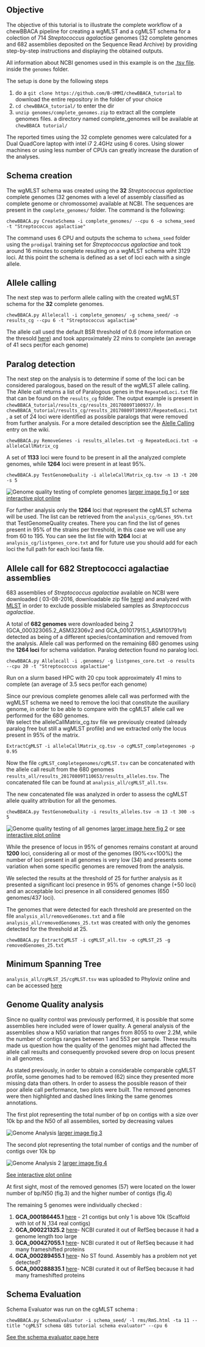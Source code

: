 
## Objective
The objective of this tutorial is to illustrate the complete workflow of a chewBBACA pipeline for creating a wgMLST and a cgMLST schema for a colection of 714 _Streptococcus agalactiae_ genomes (32 complete genomes and 682 assemblies deposited on the Sequence Read Archive) by providing step-by-step instructions and displaying the obtained outputs.

All information about NCBI genomes used in this example is on the [.tsv file](https://github.com/B-UMMI/chewBBACA_tutorial/tree/master/genomes/NCBI_genomes_proks.Sagalactiae_allGenomes.2016_08_03.tsv).
 inside the `genomes` folder. 

The setup is done by the following steps   
1. do a `git clone https://github.com/B-UMMI/chewBBACA_tutorial` to download the entire repository in the folder of your choice 
2. `cd chewBBACA_tutorial/` to enter the dir
3. `unzip genomes/complete_genomes.zip` to extract all the complete genomes files. a directory named complete_genomes will be available at `chewBBACA tutorial/`

The reported times using the 32 complete genomes were calculated for a Dual QuadCore laptop with  intel i7 2.4GHz using 6 cores. Using slower machines or using less number of CPUs can greatly increase the duration of the analyses.
 

## Schema creation 

The wgMLST schema was created using the **32** _Streptococcus agalactiae_ complete genomes (32 genomes with a level of assembly classified as complete genome or chromossome)  available at NCBI. 
The sequences are present in the `complete_genomes/` folder. The command is the following:  

`chewBBACA.py CreateSchema -i complete_genomes/ --cpu 6 -o schema_seed -t "Streptococcus agalactiae"`

The command uses 6 CPU and outputs the schema to `schema_seed` folder using the `prodigal` training set for _Streptococcus agalactiae_ and took around 16 minutes to complete resulting on a wgMLST schema wiht 3129 loci. 
At this point the schema is defined as a set of loci each with a single allele. 

## Allele calling 
The next step was to perform allele calling with the created wgMLST schema for the **32** complete genomes. 

```chewBBACA.py Allelecall -i complete_genomes/ -g schema_seed/ -o results_cg --cpu 6 -t "Streptococcus agalactiae"```

[comment]: <> (JAC IS here in review)

The allele call used the default BSR threshold of 0.6 (more information on the thresold [here](https://github.com/mickaelsilva/chewBBACA/wiki/AlleleCalling)) and took approximately 22 mins to complete (an average of 41 secs per/for each genome)  

## Paralog detection 

The next step on the analysis is to determine if some of the loci can be considered paralogous, based on the result of the wgMLST allele calling. The Allele call returns a list of Paralogous genes in the `RepeatedLoci.txt` file that can be found on the `results_cg` folder. 
The output example is present in `chewBBACA_tutorial/results_cg/results_20170809T100937/`. In `chewBBACA_tutorial/results_cg/results_20170809T100937/RepeatedLoci.txt`, a set of 24 loci were identified as possible paralogs 
that were removed from further analysis. For a more detailed description see the [Alelle Calling](https://github.com/B-UMMI/chewBBACA/wiki/2.-Allele-Calling) entry on the wiki. 


`chewBBACA.py RemoveGenes -i results_alleles.txt -g RepeatedLoci.txt -o alleleCallMatrix_cg`

A set of **1133** loci were found to be present in all the analyzed complete genomes, while **1264** loci were present in at least 95%.

`chewBBACA.py TestGenomeQuality -i alleleCallMatrix_cg.tsv -n 13 -t 200 -s 5`

![Genome quality testing of complete genomes](http://i.imgur.com/Zh6GRk9.png)
[larger image fig 1](http://i.imgur.com/Zh6GRk9.png) or [see interactive plot online](http://im.fm.ul.pt/chewBBACA/GenomeQual/GenomeQualityPlot_complete_genomes.html)

For further analysis only the **1264** loci that represent the cgMLST schema will be used. The list can be retrieved from the `analysis_cg/Genes_95%.txt` that TestGenomeQuality creates. 
There you can find the list of genes present in 95% of the strains per threshold, in this case we will use any from 60 to 195. You can see the list file with **1264** loci at `analysis_cg/listgenes_core.txt` and for future use you should add for each loci the full path for each loci fasta file.

## Allele call for 682 Streptococci agalactiae assemblies 

683 assemblies of _Streptococcus agalactiae_ available on NCBI were downloaded ( 03-08-2016, downloadable zip file [here](https://drive.google.com/file/d/0Bw6VuoagsdhmaWEtR25fODlJTEk/view?usp=sharing)) 
and analyzed with [MLST](https://github.com/tseemann/mlst) in order to exclude possible mislabeled 
samples as _Streptococcus agalactiae_. 

A total of **682 genomes** were downloaded being 2 (GCA_000323065.2_ASM32306v2 and GCA_001017915.1_ASM101791v1) detected as being of a different species/contamination and removed from the analysis. 
Allele call was performed on the remaining 680 genomes using the **1264 loci** for schema validation. Paralog detection found no paralog loci.


```chewBBACA.py Allelecall -i .genomes/ -g listgenes_core.txt -o results --cpu 20 -t "Streptococcus agalactiae"```

Run on a slurm based HPC with 20 cpu took approximately 41 mins to complete (an average of 3.5 secs per/for each genome) 

Since our previous complete genomes allele call was performed with the wgMLST schema we need to remove the loci that constitute the auxiliary genome, in order to be able to compare with the cgMLST allele call we performed for the 680 genomes.  
We select the alleleCallMatrix_cg.tsv file we previously created (already paralog free but still a wgMLST profile) and we extracted only the locus present in 95% of the matrix.

```ExtractCgMLST -i alleleCallMatrix_cg.tsv -o cgMLST_completegenomes -p 0.95```

Now the file `cgMLST_completegenomes/cgMLST.tsv` can be concatenated with the allele call result from the 680 genomes `results_all/results_20170809T110653/results_alleles.tsv`. The concatenated file can be found at `analysis_all/cgMLST_all.tsv`.

The new concatenated file was analyzed in order to assess the cgMLST allele quality attribution for all the genomes.

`chewBBACA.py TestGenomeQuality -i results_alleles.tsv -n 13 -t 300 -s 5`

![Genome quality testing of all genomes](http://i.imgur.com/j4u22ZE.png)
[larger image here fig 2](http://i.imgur.com/j4u22ZE.png) or [see interactive plot online](http://im.fm.ul.pt/chewBBACA/GenomeQual/GenomeQualityPlot_all_genomes.html)

While the presence of locus in 95% of genomes remains constant at around **1200** loci, considering all 
or most of the genomes (90%<x<100%) the number of loci present in all genomes is very low (34) and presents some variation when some specific genomes are removed from the analysis.

We selected the results at the threshold of 25 for further analysis as it presented a significant
 loci presence in 95% of genomes change (+50 loci) and an acceptable loci 
 presence in all considered genomes (650 genomes/437 loci). 
 
The genomes that were detected for each threshold are presented on the file `analysis_all/removedGenomes.txt` and a file `analysis_all/removedGenomes_25.txt` was created with only the genomes detected for the threshold at 25.

`chewBBACA.py ExtractCgMLST -i cgMLST_all.tsv -o cgMLST_25 -g removedGenomes_25.txt`

## Minimum Spanning Tree
`analysis_all/cgMLST_25/cgMLST.tsv` was uploaded to Phyloviz online and can be accessed [here](https://online.phyloviz.net/main/dataset/share/cfab1610a3ca3a80cf9c139e436ce741fc5fa29dcc5aeb3988025491d4434143fc72f6284aaff7d60c6a2ae5e19f57d6be3e5e0baf679a7e37d4ecb96f1d746b8a7cee5882f4a65f586967bd0143)


## Genome Quality analysis
Since no quality control was previously performed, it is possible that some assemblies 
here included were of lower quality. A general analysis of the assemblies show a N50 
variation that ranges from 8055 to over 2.2M, while the number of contigs ranges between 
1 and 553 per sample. These results made us question how the quality of the 
genomes might had affected the allele call results and consequently provoked severe drop on 
locus present in all genomes.  

As stated previously, in order to obtain a considerable comparable cgMLST profile, 
some genomes had to be removed (62) since they presented more missing data than others. 
In order to assess the possible reason of their poor allele call performance, two plots 
were built. The removed genomes were then highlighted and dashed lines linking the same 
genomes annotations. 

The first plot representing the total number of bp on contigs with a size over 
10k bp and the N50 of all assemblies, sorted by decreasing values

![Genome Analysis](http://i.imgur.com/I0fNqtd.png)
[larger image fig 3](http://i.imgur.com/I0fNqtd.png)

The second plot representing the total number of contigs and the number of 
contigs over 10k bp

![Genome Analysis 2](http://i.imgur.com/fabxi0Z.png)
[larger image fig 4](http://i.imgur.com/fabxi0Z.png)
  
[See interactive plot online](http://im.fm.ul.pt/chewBBACA/GenomeQual/AssemblyStatsStack.html)

At first sight, most of the removed genomes (57) were located on the lower number of 
bp/N50 (fig.3) and the higher number of contigs (fig.4)

The remaining 5 genomes were individually checked :
    
1. **GCA_000186445.1** [here](https://www.ncbi.nlm.nih.gov/assembly/GCA_000186445.1) - 21 contigs but only 1 is above 10k (Scaffold with lot of N ,134 real contigs)
2. **GCA_000221325.2** [here](https://www.ncbi.nlm.nih.gov/assembly/GCA_000221325.2)- NCBI curated it out of RefSeq because it had a genome length too large
3. **GCA_000427055.1** [here](https://www.ncbi.nlm.nih.gov/assembly/GCA_000427055.1)- NCBI curated it out of RefSeq because it had many frameshifted proteins
4. **GCA_000289455.1** [here](https://www.ncbi.nlm.nih.gov/assembly/GCA_000289455.1)- No ST found. Assembly has a problem not yet detected?
5. **GCA_000288835.1** [here](https://www.ncbi.nlm.nih.gov/assembly/GCA_000288835.1)- NCBI curated it out of RefSeq because it had many frameshifted proteins


## Schema Evaluation 
Schema Evaluator was run on the cgMLST schema :

`chewBBACA.py SchemaEvaluator -i schema_seed/ -l rms/RmS.html -ta 11 --title "cgMLST schema GBS tutorial schema evaluator" --cpu 6`

[See the schema evaluator page here](http://im.fm.ul.pt/chewBBACA/SchemaEval/rms/RmS.html)

